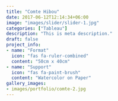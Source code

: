 ```yaml
---
title: "Comte Hibou"
date: 2017-06-12T12:14:34+06:00
image: "images/slider/slider-1.jpg"
categories: ["Tableau"]
description: "This is meta description."
draft: false
project_info:
- name: "Format"
  icon: "fas fa-ruler-combined"
  content: "50cm x 40cm"
- name: "Support"
  icon: "fas fa-paint-brush"
  content: "Watercolor on Paper"
gallery_images:
- images/portfolio/comte-2.jpg
---
```

